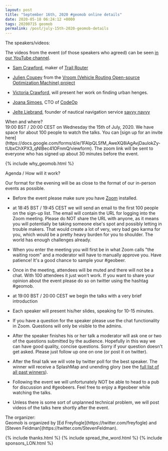 ```yaml
--- 
layout: post
title: "September 16th, 2020 #geomob online details"
date: 2020-05-18 06:24:12 +0000
tags: 20200715 geomob
permalink: /post/july-15th-2020-geomob-details
---
```



<div class="heading">The speakers/videos:</div>

The videos from the event (of those speakers who agreed) can be seen
<a href="https://www.youtube.com/channel/UCI2eXLC6z4k4K9EvFcHfL5g">in our YouTube channel</a>.

* [Sam Crawford](https://twitter.com/samcrawford_84), maker of [Trail Router](https://trailrouter.com/)

* [Julien Coupey](https://twitter.com/juliencoupey) from the [Vroom (Vehicle Routing Open-source Optimization Machine) project](http://vroom-project.org/)

* [Victoria Crawford](https://twitter.com/VixCrawford), will present her work on finding urban henges.

* [Joana Simoes](https://twitter.com/doublebyte), CTO of [CodeOp](https://codeop.tech/)

* [Jelte Liebrand](https://www.linkedin.com/in/jelte-liebrand/), founder of nautical navigation service [savvy navvy](https://www.savvy-navvy.com/)


<div class="heading">When and where?</div>
19:00 BST / 20:00 CEST on Wednesday the 15th of July, 2020.
We have space for about 100 people to watch
the talks. You can [sign up for an invite here](https://docs.google.com/forms/d/e/1FAIpQLSfM_AweXQ8iAgAvjDaulokZy-tUbxChXPX3_qNIBec41OFnmQ/viewform). 
The zoom link will be sent to everyone who has signed up about 30 minutes
before the event.

{% include why_geomob.html %}

<div class="heading">Agenda / How will it work?</div>

Our format for the evening will be as close to the format of our in-person
events as possible.

* Before the event please make sure you have [Zoom](https://zoom.us/) installed.

* at 18:45 BST / 19:45 CEST we will send an email to the first 100 people on
the sign-up list. The email will contain the URL for logging into the Zoom
meeting. Please do NOT share the URL with anyone, as it means you will
potentially be taking someone else's spot and possibly letting in trouble
makers. That would create a lot of very, very bad geo karma for you, which
would be a pretty heavy burden for you to shoulder. The world has enough
challenges already. 

* When you enter the meeting you will first be in what Zoom calls "the waiting 
room" and a moderator will have to manually approve you. Have patience!
It's a good chance to sample your #geobeer.

* Once in the meeting, attendees will be muted and there will not be a chat.
With 100 attendees it just won't work. If you want to share your opinion
about the event please do so on twitter using the hashtag #geomob.

* at 19:00 BST / 20:00 CEST we begin the talks with a very brief introduction

* Each speaker will present his/her slides, speaking for 10-15 minutes.

* If you have a question for the speaker please use the chat functionality in Zoom.
Questions will only be visible to the admins.

* After the speaker finishes his or her talk a moderator will ask one or two
of the questions submitted by the audience. Hopefully in this way we can have
good quality, concise questions. Sorry if your question doesn't get asked.
Please just follow up one on one (or post it on twitter).

* After the final talk we will vote by twitter poll for the best speaker. The winner will receive a SplashMap and unending glory (see the [full list of all past winners](http://geomobldn.org/past-speakers)). 

* Following the event we will unfortunately NOT be able to head to a pub for
discussion and #geobeers. Feel free to enjoy a #geobeer while watching
the talks. 

* Unless there is some sort of unplanned technical problem, we will post videos of the talks here shortly after the event.


<div class="heading">The organizer:</div>
Geomob is organized by [Ed Freyfogle](https://twitter.com/freyfogle) and
[Steven Feldman](https://twitter.com/StevenFeldman).

{% include thanks.html %}
{% include spread_the_word.html %}
{% include sponsors_LON.html %}
